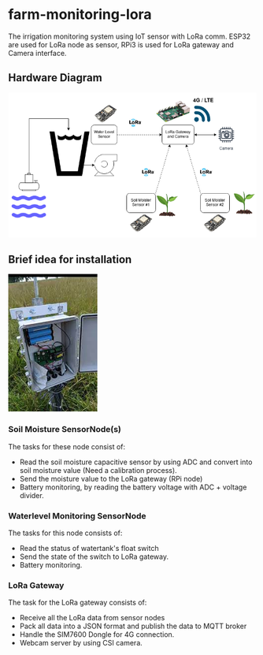 # farm-monitoring-lora
The irrigation monitoring system using IoT sensor with LoRa comm. ESP32 are used for LoRa node as sensor, RPi3 is used for LoRa gateway and Camera interface.

## Hardware Diagram
![Alt text](etc/hw-diagram.png) <br>

## Brief idea for installation
![Alt text](etc/reference-installation.jpeg) <br>

### Soil Moisture SensorNode(s)
The tasks for these node consist of:
- Read the soil moisture capacitive sensor by using ADC and convert into soil moisture value (Need a calibration process).  
- Send the moisture value to the LoRa gateway (RPi node)
- Battery monitoring, by reading the battery voltage with ADC + voltage divider.

### Waterlevel Monitoring SensorNode
The tasks for this node consists of:
- Read the status of watertank's float switch
- Send the state of the switch to LoRa gateway.
- Battery monitoring. 

### LoRa Gateway
The task for the LoRa gateway consists of:
- Receive all the LoRa data from sensor nodes
- Pack all data into a JSON format and publish the data to MQTT broker
- Handle the SIM7600 Dongle for 4G connection.
- Webcam server by using CSI camera.

